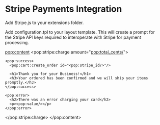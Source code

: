 Stripe Payments Integration
===========================

Add Stripe.js to your extensions folder.

Add configuration.tpl to your layout template. This will create a prompt for the Stripe API keys required to interoperate with Stripe for payment processing.

<pop:content>
  <pop:stripe:charge amount="<pop:total_cents/>">

    <pop:success>
      <pop:cart:create_order id="<pop:stripe_id/>"/>

      <h1>Thank you for your Business!</h1>
      <h3>Your ordered has been confirmed and we will ship your items promptly.</h3>
    </pop:success>

    <pop:error>
      <h2>There was an error charging your card</h2>
      <p><pop:value/></p>
    </pop:error>

  </pop:stripe:charge>
</pop:content>
